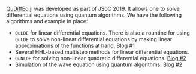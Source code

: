 [QuDiffEq.jl](https://github.com/QuantumBFS/QuDiffEq.jl) was developed as part of JSoC 2019. It allows one to solve differential equations using quantum algorithms.
We have the following algorithms and example in place:
* `QuLDE` for linear differential equations. There is also a rountine for using `QuLDE` to solve non-linear differential equations by making linear approximations of the functions at hand. [Blog #1](https://nextjournal.com/dgan181/julia-soc-19-quantum-algorithms-for-differential-equations/edit)
* Several HHL-based multistep methods for linear differential equations.
* `QuNLDE` for solving non-linear quadratic differential equations. [Blog #2](https://nextjournal.com/dgan181/jsoc-19-non-linear-differential-equation-solver-and-simulating-of-the-wave-equation/edit)
* Simulation of the wave equation using quantum algorithms. [Blog #2](https://nextjournal.com/dgan181/jsoc-19-non-linear-differential-equation-solver-and-simulating-of-the-wave-equation/edit)
